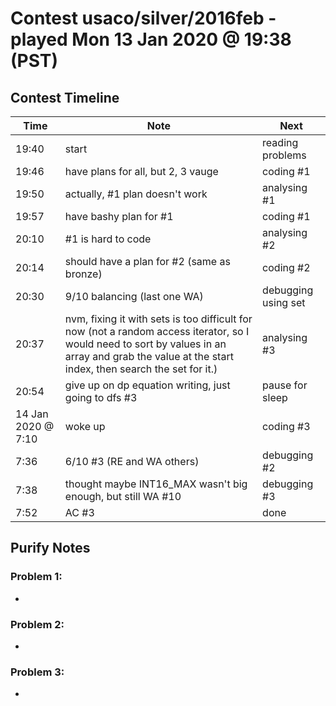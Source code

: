 # Contest usaco/silver/2016feb - played Mon 13 Jan 2020 @ 19:38 (PST)

## Contest Timeline

| Time | Note | Next |
|----|----|----|
19:40 | start | reading problems
19:46 | have plans for all, but 2, 3 vauge | coding #1
19:50 | actually, #1 plan doesn't work | analysing #1
19:57 | have bashy plan for #1 | coding #1
20:10 | #1 is hard to code | analysing #2
20:14 | should have a plan for #2 (same as bronze) | coding #2
20:30 | 9/10 balancing (last one WA) | debugging using set
20:37 | nvm, fixing it with sets is too difficult for now (not a random access iterator, so I would need to sort by values in an array and grab the value at the start index, then search the set for it.) | analysing #3
20:54 | give up on dp equation writing, just going to dfs #3 | pause for sleep 
14 Jan 2020 @ 7:10 | woke up | coding #3
7:36 | 6/10 #3 (RE and WA others) | debugging #2
7:38 | thought maybe INT16_MAX wasn't big enough, but still WA #10 | debugging #3
7:52 | AC #3 | done


## Purify Notes

### Problem 1:

-

### Problem 2:

-

### Problem 3:

-
